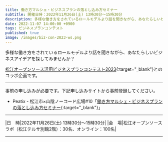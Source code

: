 ```yaml
---
title: 働き方マルシェ・ビジネスプランの落とし込み方セミナー
subtitle: 開催日時：2022年11月26日(土) 13時30分～15時30分 
description: 多様な働き方をされているロールモデルより話を聞きながら、あなたらしいビジネスアイデアを探してみませんか？
date: 2022-11-07 14:00:00 +0900
tags: ビジネスプランコンテスト
published: true
image: /images/biz-con-2023-ws.png
--- 
```


多様な働き方をされているロールモデルより話を聞きながら、あなたらしいビジネスアイデアを探してみませんか？
  
[松江オープンソース活用ビジネスプランコンテスト2023](https://www.shimane-oss.org/biz-contest2023/){:target="_blank"}とのコラボ企画です。  

---
  
事前の申し込みが必要です。下記申し込みサイトから事前登録してください。  

- Peatix - 松江市×山陰ノーコード広場#10「[働き方マルシェ・ビジネスプランの落とし込み方セミナー](https://sanin-nocodehiroba-10.peatix.com/?fbclid=IwAR3tT19EW9Rw6bre_HA-C9eT6iXhCmgcgZLb91lwn61jhY5pNUKjQgAxpBM){:target="_blank"}」  

---

|<nobr>日　時</nobr>|2022年11月26日(土) 13時30分～15時30分|
|<nobr>会　場</nobr>|松江オープンソースラボ（松江テルサ別館2階）：30名、オンライン：100名|

---
